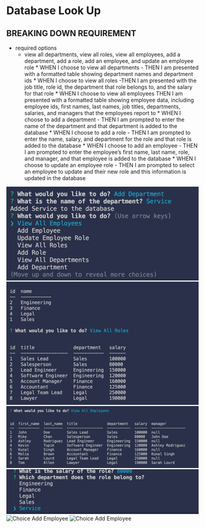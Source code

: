 # Database Look Up

## BREAKING DOWN REQUIREMENT
* required options
    *    view all departments, view all roles, view all employees, add a department, add a role, add an employee, and update an employee role
        *   WHEN I choose to view all departments 
              -  THEN I am presented with a formatted table showing department names and department ids
        *   WHEN I choose to view all roles 
                -THEN I am presented with the job title, role id, the department that role belongs to, and the salary for that role
        *   WHEN I choose to view all employees THEN I am presented with a formatted table showing employee data, including employee ids, first names, last names, job titles, departments, salaries, and managers that the employees report to
        *   WHEN I choose to add a department 
              -  THEN I am prompted to enter the name of the department and that department is added to the database
        *   WHEN I choose to add a role 
              -  THEN I am prompted to enter the name, salary, and department for the role and that role is added to the database
        *   WHEN I choose to add an employee 
              -  THEN I am prompted to enter the employee’s first name, last name, role, and manager, and that employee is added to the database
        *   WHEN I choose to update an employee role 
              -  THEN I am prompted to select an employee to update and their new role and this information is updated in the database 


![Main](/Assets/images%20requirement/Department.png)
![Tables Requirement](./Assets/images%20requirement/tables.png)
![Table](/Assets/images%20requirement/Employee%20table.png)
![Choice Add Role](/Assets/images%20requirement/Add%20Role.png)
![Choice Add Employee](/Assets/images%20requirement/1\)%20+%20Employee.png)
![Choice Add Employee](/Assets/images%20requirement/2\)%20+%20Employee.png)
